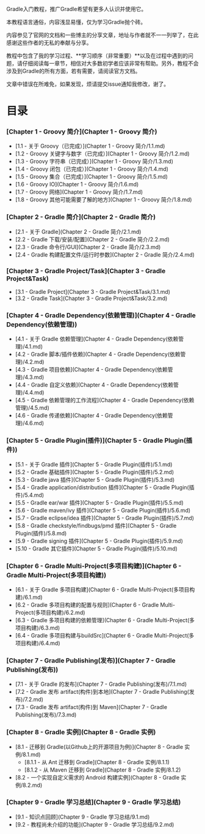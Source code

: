 Gradle入门教程，推广Gradle希望有更多人认识并使用它。

本教程语言通俗，内容浅显易懂，仅为学习Gradle抛个砖。

内容参见了官网的文档和一些博主的分享文章，地址与作者就不一一列举了，在此感谢这些作者的无私的奉献与分享。

教程中包含了我的学习过程、**学习顺序（非常重要）**以及在过程中遇到的问题，请仔细阅读每一章节，相信对大多数初学者应该非常有帮助。另外，教程不会涉及到Gradle的所有方面，若有需要，请阅读官方文档。

文章中错误在所难免，如果发现，烦请提交issue通知我修改，谢了。

目录
===============

### [Chapter 1 - Groovy 简介](Chapter 1 - Groovy 简介)

- [1.1  - 关于 Groovy（已完成）](Chapter 1 - Groovy 简介/1.1.md)
- [1.2  - Groovy 关键字与数字（已完成）](Chapter 1 - Groovy 简介/1.2.md)
- [1.3  - Groovy 字符串（已完成）](Chapter 1 - Groovy 简介/1.3.md)
- [1.4  - Groovy 闭包（已完成）](Chapter 1 - Groovy 简介/1.4.md)
- [1.5  - Groovy 集合（已完成）](Chapter 1 - Groovy 简介/1.5.md)
- [1.6  - Groovy IO](Chapter 1 - Groovy 简介/1.6.md)
- [1.7  - Groovy 网络](Chapter 1 - Groovy 简介/1.7.md)
- [1.8  - Groovy 其他可能需要了解的地方](Chapter 1 - Groovy 简介/1.8.md)

### [Chapter 2 - Gradle 简介](Chapter 2 - Gradle 简介)

- [2.1  - 关于 Gradle](Chapter 2 - Gradle 简介/2.1.md)
- [2.2  - Gradle 下载/安装/配置](Chapter 2 - Gradle 简介/2.2.md)
- [2.3  - Gradle 命令行/GUI](Chapter 2 - Gradle 简介/2.3.md)
- [2.4  - Gradle 构建配置文件/运行时参数](Chapter 2 - Gradle 简介/2.4.md)

### [Chapter 3 - Gradle Project/Task](Chapter 3 - Gradle Project&Task)

- [3.1  - Gradle Project](Chapter 3 - Gradle Project&Task/3.1.md)
- [3.2  - Gradle Task](Chapter 3 - Gradle Project&Task/3.2.md)

### [Chapter 4 - Gradle Dependency(依赖管理)](Chapter 4 - Gradle Dependency(依赖管理))

- [4.1  - 关于 Gradle 依赖管理](Chapter 4 - Gradle Dependency(依赖管理)/4.1.md)
- [4.2  - Gradle 脚本/插件依赖](Chapter 4 - Gradle Dependency(依赖管理)/4.2.md)
- [4.3  - Gradle 项目依赖](Chapter 4 - Gradle Dependency(依赖管理)/4.3.md)
- [4.4  - Gradle 自定义依赖](Chapter 4 - Gradle Dependency(依赖管理)/4.4.md)
- [4.5  - Gradle 依赖管理的工作流程](Chapter 4 - Gradle Dependency(依赖管理)/4.5.md)
- [4.6  - Gradle 传递依赖](Chapter 4 - Gradle Dependency(依赖管理)/4.6.md)

### [Chapter 5 - Gradle Plugin(插件)](Chapter 5 - Gradle Plugin(插件))

- [5.1  - 关于 Gradle 插件](Chapter 5 - Gradle Plugin(插件)/5.1.md)
- [5.2  - Gradle 基础插件](Chapter 5 - Gradle Plugin(插件)/5.2.md)
- [5.3  - Gradle java 插件](Chapter 5 - Gradle Plugin(插件)/5.3.md)
- [5.4  - Gradle application/distribution 插件](Chapter 5 - Gradle Plugin(插件)/5.4.md)
- [5.5  - Gradle ear/war 插件](Chapter 5 - Gradle Plugin(插件)/5.5.md)
- [5.6  - Gradle maven/ivy 插件](Chapter 5 - Gradle Plugin(插件)/5.6.md)
- [5.7  - Gradle eclipse/idea 插件](Chapter 5 - Gradle Plugin(插件)/5.7.md)
- [5.8  - Gradle checkstyle/findbugs/pmd 插件](Chapter 5 - Gradle Plugin(插件)/5.8.md)
- [5.9  - Gradle signing 插件](Chapter 5 - Gradle Plugin(插件)/5.9.md)
- [5.10 - Gradle 其它插件](Chapter 5 - Gradle Plugin(插件)/5.10.md)

### [Chapter 6 - Gradle Multi-Project(多项目构建)](Chapter 6 - Gradle Multi-Project(多项目构建))

- [6.1 - 关于 Gradle 多项目构建](Chapter 6 - Gradle Multi-Project(多项目构建)/6.1.md)
- [6.2 - Gradle 多项目构建的配置与规则](Chapter 6 - Gradle Multi-Project(多项目构建)/6.2.md)
- [6.3 - Gradle 多项目构建的依赖管理](Chapter 6 - Gradle Multi-Project(多项目构建)/6.3.md)
- [6.4 - Gradle 多项目构建与buildSrc](Chapter 6 - Gradle Multi-Project(多项目构建)/6.4.md)

### [Chapter 7 - Gradle Publishing(发布)](Chapter 7 - Gradle Publishing(发布))

- [7.1 - 关于 Gradle 的发布](Chapter 7 - Gradle Publishing(发布)/7.1.md)
- [7.2 - Gradle 发布 artifact(构件)到本地](Chapter 7 - Gradle Publishing(发布)/7.2.md)
- [7.3 - Gradle 发布 artifact(构件)到 Maven](Chapter 7 - Gradle Publishing(发布)/7.3.md)

### [Chapter 8 - Gradle 实例](Chapter 8 - Gradle 实例)

- [8.1 - 迁移到 Gradle(以Github上的开源项目为例)](Chapter 8 - Gradle 实例/8.1.md)
  * [8.1.1 - 从 Ant 迁移到 Gradle](Chapter 8 - Gradle 实例/8.1.1)
  * [8.1.2 - 从 Maven 迁移到 Gradle](Chapter 8 - Gradle 实例/8.1.2)
- [8.2 - 一个实现自定义需求的 Android 构建实例](Chapter 8 - Gradle 实例/8.2.md)

### [Chapter 9 - Gradle 学习总结](Chapter 9 - Gradle 学习总结)

- [9.1 - 知识点回顾](Chapter 9 - Gradle 学习总结/9.1.md)
- [9.2 - 教程尚未介绍的功能](Chapter 9 - Gradle 学习总结/9.2.md)
